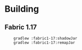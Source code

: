 # Building
## Fabric 1.17
```
    gradlew :fabric1-17:shadowJar
    gradlew :fabric1-17:remapJar
```
